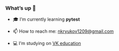 ### What’s up  👋
- :mortar_board: I’m currently learning **pytest**

- 📫 How to reach me: nkryukov1209@gmail.com
- :computer: I’m studying on [VK education](https://education.vk.company/)

